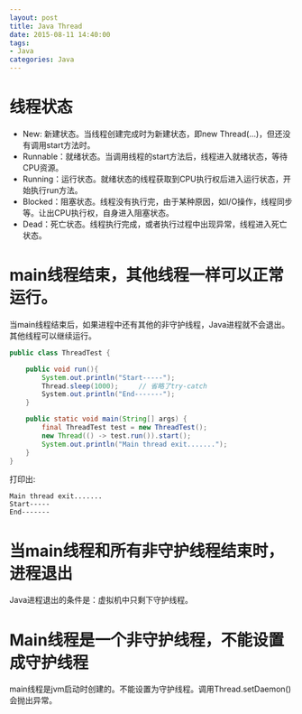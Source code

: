 ```yaml
---
layout: post
title: Java Thread
date: 2015-08-11 14:40:00
tags:
- Java
categories: Java
---
```


# 线程状态
* New: 新建状态。当线程创建完成时为新建状态，即new Thread(...)，但还没有调用start方法时。
* Runnable：就绪状态。当调用线程的start方法后，线程进入就绪状态，等待CPU资源。
* Running：运行状态。就绪状态的线程获取到CPU执行权后进入运行状态，开始执行run方法。
* Blocked：阻塞状态。线程没有执行完，由于某种原因，如I/O操作，线程同步等。让出CPU执行权，自身进入阻塞状态。
* Dead：死亡状态。线程执行完成，或者执行过程中出现异常，线程进入死亡状态。

# main线程结束，其他线程一样可以正常运行。
当main线程结束后，如果进程中还有其他的非守护线程，Java进程就不会退出。其他线程可以继续运行。
```java
public class ThreadTest {

    public void run(){
        System.out.println("Start-----");
        Thread.sleep(1000);     // 省略了try-catch
        System.out.println("End-------");
    }

    public static void main(String[] args) {
        final ThreadTest test = new ThreadTest();
        new Thread(() -> test.run()).start();
        System.out.println("Main thread exit.......");
    }
}
```
打印出:
```text
Main thread exit.......
Start-----
End-------
```

# 当main线程和所有非守护线程结束时，进程退出
Java进程退出的条件是：虚拟机中只剩下守护线程。


# Main线程是一个非守护线程，不能设置成守护线程
main线程是jvm启动时创建的。不能设置为守护线程。调用Thread.setDaemon()会抛出异常。
